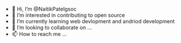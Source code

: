 - 👋 Hi, I’m @NaitikPatelgsoc
- 👀 I’m interested in contributing to open source
- 🌱 I’m currently learning web devlopment and andriod development
- 💞️ I’m looking to collaborate on ...
- 📫 How to reach me ...

<!---
NaitikPatelgsoc/NaitikPatelgsoc is a ✨ special ✨ repository because its `README.md` (this file) appears on your GitHub profile.
You can click the Preview link to take a look at your changes.
--->
